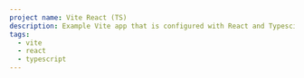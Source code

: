 ```yaml
---
project name: Vite React (TS)
description: Example Vite app that is configured with React and Typescipt
tags:
  - vite
  - react
  - typescript
---
```

